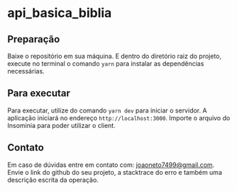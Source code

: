 # api_basica_biblia



## Preparação
Baixe o repositório em sua máquina. E dentro do diretório raiz do projeto, execute no terminal o comando ```yarn``` para instalar as dependências necessárias.

## Para executar
Para executar, utilize do comando ```yarn dev``` para iniciar o servidor. A aplicação iniciará no endereço ```http://localhost:3000```.
Importe o arquivo do Insominia para poder utilizar o client.

## Contato
Em caso de dúvidas entre em contato com: joaoneto7499@gmail.com. Envie o link do github do seu projeto, a stacktrace do erro e também uma descrição escrita da operação.
